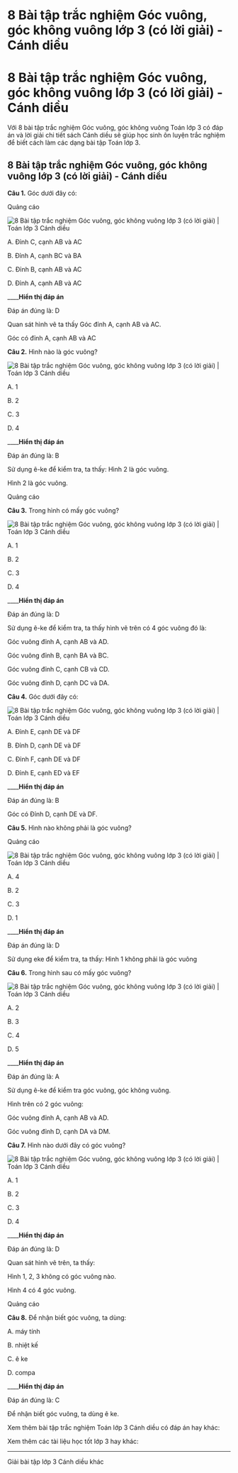 # 8 Bài tập trắc nghiệm Góc vuông, góc không vuông lớp 3 (có lời giải) - Cánh diều

# 8 Bài tập trắc nghiệm Góc vuông, góc không vuông lớp 3 (có lời giải) - Cánh diều

Với 8 bài tập trắc nghiệm Góc vuông, góc không vuông Toán lớp 3 có đáp án và lời giải chi tiết sách Cánh diều sẽ giúp học sinh ôn luyện trắc nghiệm để biết cách làm các dạng bài tập Toán lớp 3.

## 8 Bài tập trắc nghiệm Góc vuông, góc không vuông lớp 3 (có lời giải) - Cánh diều

**Câu 1.** Góc dưới đây có: 

Quảng cáo

![8 Bài tập trắc nghiệm Góc vuông, góc không vuông lớp 3 \(có lời giải\) | Toán lớp 3 Cánh diều](https://vietjack.com/toan-3-cd/images/trac-nghiem-goc-vuong-goc-khong-vuong.PNG)

A. Đỉnh C, cạnh AB và AC

B. Đỉnh A, cạnh BC và BA

C. Đỉnh B, cạnh AB và AC

D. Đỉnh A, cạnh AB và AC

____**Hiển thị đáp án**

Đáp án đúng là: D

Quan sát hình vẽ ta thấy Góc đỉnh A, cạnh AB và AC.

Góc có đỉnh A, cạnh AB và AC

**Câu 2.** Hình nào là góc vuông?

![8 Bài tập trắc nghiệm Góc vuông, góc không vuông lớp 3 \(có lời giải\) | Toán lớp 3 Cánh diều](https://vietjack.com/toan-3-cd/images/trac-nghiem-goc-vuong-goc-khong-vuong-a.PNG)

A. 1

B. 2

C. 3

D. 4

____**Hiển thị đáp án**

Đáp án đúng là: B

Sử dụng ê-ke để kiểm tra, ta thấy: Hình 2 là góc vuông.

Hình 2 là góc vuông.

Quảng cáo

**Câu 3.** Trong hình có mấy góc vuông?

![8 Bài tập trắc nghiệm Góc vuông, góc không vuông lớp 3 \(có lời giải\) | Toán lớp 3 Cánh diều](https://vietjack.com/toan-3-cd/images/trac-nghiem-goc-vuong-goc-khong-vuong-aa.PNG)

A. 1

B. 2

C. 3

D. 4

____**Hiển thị đáp án**

Đáp án đúng là: D

Sử dụng ê-ke để kiểm tra, ta thấy hình vẽ trên có 4 góc vuông đó là:

Góc vuông đỉnh A, cạnh AB và AD.

Góc vuông đỉnh B, cạnh BA và BC.

Góc vuông đỉnh C, cạnh CB và CD.

Góc vuông đỉnh D, cạnh DC và DA.

**Câu 4.** Góc dưới đây có:

![8 Bài tập trắc nghiệm Góc vuông, góc không vuông lớp 3 \(có lời giải\) | Toán lớp 3 Cánh diều](https://vietjack.com/toan-3-cd/images/trac-nghiem-goc-vuong-goc-khong-vuong-1.PNG)

A. Đỉnh E, cạnh DE và DF 

B. Đỉnh D, cạnh DE và DF

C. Đỉnh F, cạnh DE và DF

D. Đỉnh E, cạnh ED và EF

____**Hiển thị đáp án**

Đáp án đúng là: B

Góc có Đỉnh D, cạnh DE và DF.

**Câu 5.** Hình nào không phải là góc vuông?

Quảng cáo

![8 Bài tập trắc nghiệm Góc vuông, góc không vuông lớp 3 \(có lời giải\) | Toán lớp 3 Cánh diều](https://vietjack.com/toan-3-cd/images/trac-nghiem-goc-vuong-goc-khong-vuong-1a.PNG)

A. 4

B. 2

C. 3

D. 1

____**Hiển thị đáp án**

Đáp án đúng là: D

Sử dụng eke để kiểm tra, ta thấy: Hình 1 không phải là góc vuông

**Câu 6.** Trong hình sau có mấy góc vuông?

![8 Bài tập trắc nghiệm Góc vuông, góc không vuông lớp 3 \(có lời giải\) | Toán lớp 3 Cánh diều](https://vietjack.com/toan-3-cd/images/trac-nghiem-goc-vuong-goc-khong-vuong-1aa.PNG)

A. 2

B. 3

C. 4

D. 5

____**Hiển thị đáp án**

Đáp án đúng là: A 

Sử dụng ê-ke để kiểm tra góc vuông, góc không vuông.

Hình trên có 2 góc vuông: 

Góc vuông đỉnh A, cạnh AB và AD. 

Góc vuông đỉnh D, cạnh DA và DM.

**Câu 7.** Hình nào dưới đây có góc vuông?

![8 Bài tập trắc nghiệm Góc vuông, góc không vuông lớp 3 \(có lời giải\) | Toán lớp 3 Cánh diều](https://vietjack.com/toan-3-cd/images/trac-nghiem-goc-vuong-goc-khong-vuong-2.PNG)

A. 1

B. 2

C. 3

D. 4

____**Hiển thị đáp án**

Đáp án đúng là: D

Quan sát hình vẽ trên, ta thấy: 

Hình 1, 2, 3 không có góc vuông nào.

Hình 4 có 4 góc vuông.

Quảng cáo

**Câu 8.** Để nhận biết góc vuông, ta dùng:

A. máy tính

B. nhiệt kế

C. ê ke

D. compa

____**Hiển thị đáp án**

Đáp án đúng là: C

Để nhận biết góc vuông, ta dùng ê ke.

Xem thêm bài tập trắc nghiệm Toán lớp 3 Cánh diều có đáp án hay khác:

Xem thêm các tài liệu học tốt lớp 3 hay khác:

* * *

Giải bài tập lớp 3 Cánh diều khác
